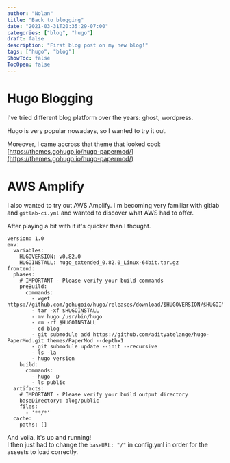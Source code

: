 ```yaml
---
author: "Nolan"
title: "Back to blogging"
date: "2021-03-31T20:35:29-07:00"
categories: ["blog", "hugo"]
draft: false
description: "First blog post on my new blog!"
tags: ["hugo", "blog"]
ShowToc: false
TocOpen: false
---
```



# Hugo Blogging

I've tried different blog platform over the years: ghost, wordpress.

Hugo is very popular nowadays, so I wanted to try it out.

Moreover, I came accross that theme that looked cool: [https://themes.gohugo.io/hugo-papermod/](https://themes.gohugo.io/hugo-papermod/)

# AWS Amplify

I also wanted to try out AWS Amplify.
I'm becoming very familiar with gitlab and `gitlab-ci.yml` and wanted to discover what AWS had to offer.

After playing a bit with it it's quicker than I thought.

```
version: 1.0
env:
  variables:
    HUGOVERSION: v0.82.0
    HUGOINSTALL: hugo_extended_0.82.0_Linux-64bit.tar.gz
frontend:
  phases:
    # IMPORTANT - Please verify your build commands
    preBuild:
      commands:
        - wget https://github.com/gohugoio/hugo/releases/download/$HUGOVERSION/$HUGOINSTALL
        - tar -xf $HUGOINSTALL
        - mv hugo /usr/bin/hugo
        - rm -rf $HUGOINSTALL
        - cd blog
        - git submodule add https://github.com/adityatelange/hugo-PaperMod.git themes/PaperMod --depth=1
        - git submodule update --init --recursive
        - ls -la
        - hugo version
    build:
      commands:
        - hugo -D
        - ls public
  artifacts:
    # IMPORTANT - Please verify your build output directory
    baseDirectory: blog/public
    files:
      - '**/*'
  cache:
    paths: []
```

And voila, it's up and running!  
I then just had to change the `baseURL: "/"` in config.yml in order for the assests to load correctly.
